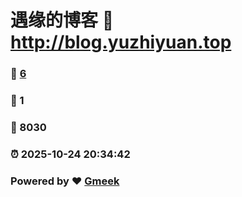 # 遇缘的博客 :link: http://blog.yuzhiyuan.top 
### :page_facing_up: [6](http://blog.yuzhiyuan.top/tag.html) 
### :speech_balloon: 1 
### :hibiscus: 8030 
### :alarm_clock: 2025-10-24 20:34:42 
### Powered by :heart: [Gmeek](https://github.com/Meekdai/Gmeek)
